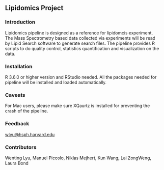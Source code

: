 ## **Lipidomics Project**

### Introduction
Lipidomics pipeline is designed as a reference for lipidomcis experiment. The Mass Spectrometry based data collected via experiments will be read by Lipid Search software to generate search files. The pipeline provides R scripts to do quality control, statistics quantification and visualization on the data.

### Installation
R 3.6.0 or higher version and RStudio needed. All the packages needed for pipeline will be installed and loaded automatically.

### Caveats
For Mac users, please make sure XQaurtz is installed for preventing the crash of the pipeline.

### Feedback
wlyu@hsph.harvard.edu

### Contributors
Wenting Lyu, Manuel Piccolo, Niklas Mejhert, Kun Wang, Lai ZongWeng, Laura Bond
